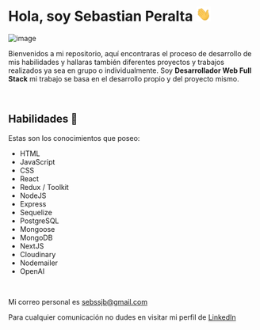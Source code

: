 <h1> Hola, soy Sebastian Peralta <img  src="https://raw.githubusercontent.com/ABSphreak/ABSphreak/master/gifs/Hi.gif" width="30px"></h1>

<img src="https://static.platzi.com/media/blog/mern-stack-284eedb6-ee6b-4441-b181-5064a453a15a.png" alt="image" height="300px" width="100%" />

<br/>

Bienvenidos a mi repositorio, aquí encontraras el proceso de desarrollo de mis habilidades y hallaras también diferentes proyectos y trabajos realizados ya sea en grupo o individualmente.
Soy **Desarrollador Web Full Stack** mi trabajo se basa en el desarrollo propio y del proyecto mismo.

<br/>

## Habilidades :muscle:

Estas son los conocimientos que poseo:

<ul>
<li> HTML
<li> JavaScript
<li> CSS
<li> React 
<li> Redux / Toolkit 
<li> NodeJS
<li> Express
<li> Sequelize
<li> PostgreSQL
<li> Mongoose
<li> MongoDB
<li> NextJS
<li> Cloudinary
<li> Nodemailer
<li> OpenAI
</ul>

<br>

Mi correo personal es <a href="mailto:sebssjb@gmail.com">sebssjb@gmail.com</a>

Para cualquier comunicación no dudes en visitar mi perfil de <a href="https://www.linkedin.com/in/sebastian-peralta-62539a240/"> LinkedIn <a/>
